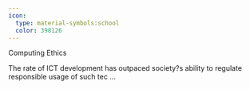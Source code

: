 ```yaml
---
icon:
  type: material-symbols:school
  color: 398126
---
```


Computing Ethics

The rate of ICT development has outpaced society?s ability to regulate responsible usage of such tec ... 
